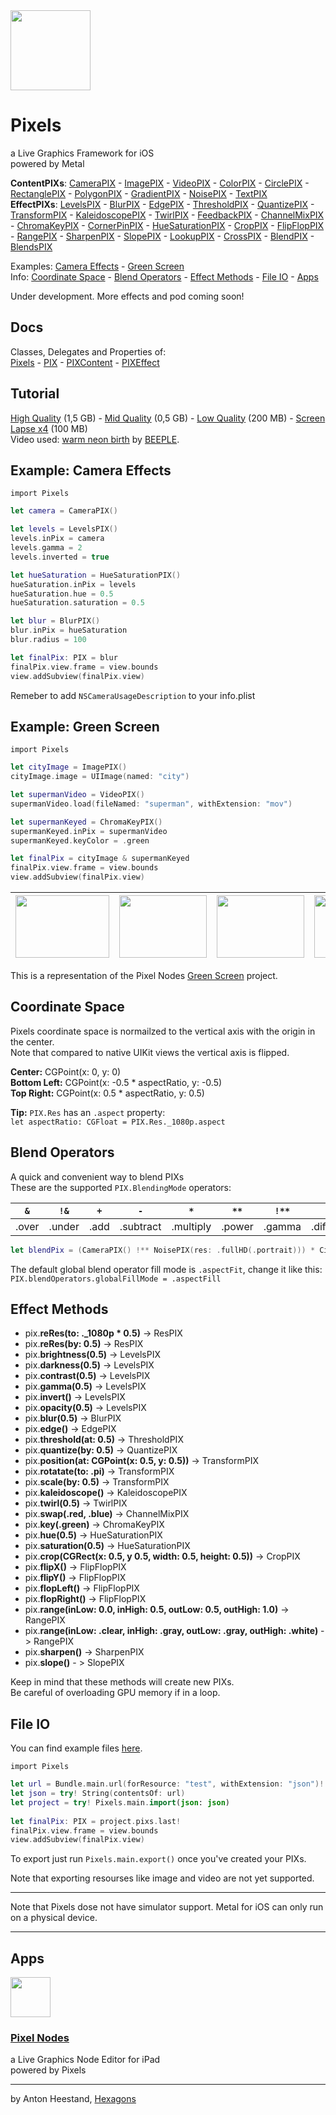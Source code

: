 <img src="https://github.com/anton-hexagons/pixels/raw/master/Assets/pixels_logo_1k_bg.png" width="128"/>

# Pixels
a Live Graphics Framework for iOS<br>
powered by Metal

<b>ContentPIXs</b>:
[CameraPIX](DOCS.md#camerapix) -
[ImagePIX](DOCS.md#imagepix) -
[VideoPIX](DOCS.md#videopix) -
[ColorPIX](DOCS.md#colorpix) -
[CirclePIX](DOCS.md#circlepix) -
[RectanglePIX](DOCS.md#rectanglepix) -
[PolygonPIX](DOCS.md#polygonpix) -
[GradientPIX](DOCS.md#gradientpix) -
[NoisePIX](DOCS.md#noisepix) - 
[TextPIX](DOCS.md#textpix)
<br>
<b>EffectPIXs</b>:
[LevelsPIX](DOCS.md#pix) -
[BlurPIX](DOCS.md#blurpix) -
[EdgePIX](DOCS.md#edgepix) -
[ThresholdPIX](DOCS.md#thresholdpix) -
[QuantizePIX](DOCS.md#quantizepix) -
[TransformPIX](DOCS.md#transformpix) -
[KaleidoscopePIX](DOCS.md#kaleidoscopepix) -
[TwirlPIX](DOCS.md#twirlpix) -
[FeedbackPIX](DOCS.md#feedbackpix) -
[ChannelMixPIX](DOCS.md#channelMixpix) -
[ChromaKeyPIX](DOCS.md#chromaKeypix) -
[CornerPinPIX](DOCS.md#cornerPinpix) -
[HueSaturationPIX](DOCS.md#huesaturationpix) -
[CropPIX](DOCS.md#croppix) -
[FlipFlopPIX](DOCS.md#flipfloppix) -
[RangePIX](DOCS.md#rangepix) -
[SharpenPIX](DOCS.md#sharpenpix) -
[SlopePIX](DOCS.md#slopepix) -
[LookupPIX](DOCS.md#lookuppix) -
[CrossPIX](DOCS.md#crosspix) -
[BlendPIX](DOCS.md#blendpix) -
[BlendsPIX](DOCS.md#blendspix)

<!--
[Docs](#docs) -
[Tutorial](#tutorial) -
-->
Examples:
[Camera Effects](#example-camera-effects) -
[Green Screen](#example-green-screen)<br>
Info:
[Coordinate Space](#coordinate-space) -
[Blend Operators](#blend-operators) -
[Effect Methods](#effect-methods) -
[File IO](#file-io) -
[Apps](#apps)

Under development. More effects and pod coming soon!

## Docs
Classes, Delegates and Properties of:<br>
[Pixels](https://github.com/anton-hexagons/pixels/blob/master/DOCS.md#pixels) -
[PIX](https://github.com/anton-hexagons/pixels/blob/master/DOCS.md#pix) - 
[PIXContent](https://github.com/anton-hexagons/pixels/blob/master/DOCS.md#pixcontent-pix-pixout) - 
[PIXEffect](https://github.com/anton-hexagons/pixels/blob/master/DOCS.md#pixeffect-pix-pixin-pixout)

## Tutorial

[High Quality](http://hexagons.se/pixels/tutorials/pixels_tutorial_1.mov) (1,5 GB) -
[Mid Quality](http://hexagons.se/pixels/tutorials/pixels_tutorial_1_compressed.mov) (0,5 GB) -
[Low Quality](http://hexagons.se/pixels/tutorials/pixels_tutorial_1_very_compressed.mov) (200 MB) -
[Screen Lapse x4](http://hexagons.se/pixels/tutorials/pixels_tutorial_1_screen_lapse_x4.mov) (100 MB)<br>
Video used: [warm neon birth](https://vimeo.com/104094320) by [BEEPLE](https://www.beeple-crap.com).

## Example: Camera Effects

`import Pixels`

~~~~swift
let camera = CameraPIX()

let levels = LevelsPIX()
levels.inPix = camera
levels.gamma = 2
levels.inverted = true

let hueSaturation = HueSaturationPIX()
hueSaturation.inPix = levels
hueSaturation.hue = 0.5
hueSaturation.saturation = 0.5

let blur = BlurPIX()
blur.inPix = hueSaturation
blur.radius = 100

let finalPix: PIX = blur
finalPix.view.frame = view.bounds
view.addSubview(finalPix.view)
~~~~ 

Remeber to add `NSCameraUsageDescription` to your info.plist

## Example: Green Screen

`import Pixels`

~~~~swift
let cityImage = ImagePIX()
cityImage.image = UIImage(named: "city")

let supermanVideo = VideoPIX()
supermanVideo.load(fileNamed: "superman", withExtension: "mov")

let supermanKeyed = ChromaKeyPIX()
supermanKeyed.inPix = supermanVideo
supermanKeyed.keyColor = .green

let finalPix = cityImage & supermanKeyed
finalPix.view.frame = view.bounds
view.addSubview(finalPix.view)
~~~~ 

| <img src="https://github.com/anton-hexagons/pixels/raw/master/Assets/Renders/Pixels-GreenScreen-1.png" width="150" height="100"/> | <img src="https://github.com/anton-hexagons/pixels/raw/master/Assets/Renders/Pixels-GreenScreen-2.png" width="140" height="100"/> | <img src="https://github.com/anton-hexagons/pixels/raw/master/Assets/Renders/Pixels-GreenScreen-3.png" width="140" height="100"/> | <img src="https://github.com/anton-hexagons/pixels/raw/master/Assets/Renders/Pixels-GreenScreen-4.png" width="150" height="100"/> |
| --- | --- | --- | --- |

This is a representation of the Pixel Nodes [Green Screen](http://pixelnodes.net/pixelshare/project/?id=3E292943-194A-426B-A624-BAAF423D17C1) project.

## Coordinate Space

Pixels coordinate space is normailzed to the vertical axis with the origin in the center.<br>
Note that compared to native UIKit views the vertical axis is flipped.

<b>Center:</b> CGPoint(x: 0, y: 0)<br>
<b>Bottom Left:</b> CGPoint(x: -0.5 * aspectRatio, y: -0.5)<br>
<b>Top Right:</b> CGPoint(x: 0.5 * aspectRatio, y: 0.5)<br>

<b>Tip:</b> `PIX.Res` has an `.aspect` property:<br>
`let aspectRatio: CGFloat = PIX.Res._1080p.aspect`

## Blend Operators

A quick and convenient way to blend PIXs<br>
These are the supported `PIX.BlendingMode` operators:

| `&` | `!&` | `+` | `-` | `*` | `**` | `!**` | `%` | `<>` | `><` | `--` |
| --- | --- | --- | --- | --- | --- | --- | --- | --- | --- | --- |
| .over | .under | .add | .subtract | .multiply | .power | .gamma | .difference | .minimum | .maximum | .subtractWithAlpha |

~~~~swift
let blendPix = (CameraPIX() !** NoisePIX(res: .fullHD(.portrait))) * CirclePIX(res: .fullHD(.portrait))
~~~~

The default global blend operator fill mode is `.aspectFit`, change it like this:<br>
`PIX.blendOperators.globalFillMode = .aspectFill`

## Effect Methods

- pix.<b>reRes(to: ._1080p * 0.5)</b> -> ResPIX
- pix.<b>reRes(by: 0.5)</b> -> ResPIX
- pix.<b>brightness(0.5)</b> -> LevelsPIX
- pix.<b>darkness(0.5)</b> -> LevelsPIX
- pix.<b>contrast(0.5)</b> -> LevelsPIX
- pix.<b>gamma(0.5)</b> -> LevelsPIX
- pix.<b>invert()</b> -> LevelsPIX
- pix.<b>opacity(0.5)</b> -> LevelsPIX
- pix.<b>blur(0.5)</b> -> BlurPIX
- pix.<b>edge()</b> -> EdgePIX
- pix.<b>threshold(at: 0.5)</b> -> ThresholdPIX
- pix.<b>quantize(by: 0.5)</b> -> QuantizePIX
- pix.<b>position(at: CGPoint(x: 0.5, y: 0.5))</b> -> TransformPIX
- pix.<b>rotatate(to: .pi)</b> -> TransformPIX
- pix.<b>scale(by: 0.5)</b> -> TransformPIX
- pix.<b>kaleidoscope()</b> -> KaleidoscopePIX
- pix.<b>twirl(0.5)</b> -> TwirlPIX
- pix.<b>swap(.red, .blue)</b> -> ChannelMixPIX
- pix.<b>key(.green)</b> -> ChromaKeyPIX
- pix.<b>hue(0.5)</b> -> HueSaturationPIX
- pix.<b>saturation(0.5)</b> -> HueSaturationPIX
- pix.<b>crop(CGRect(x: 0.5, y 0.5, width: 0.5, height: 0.5))</b> -> CropPIX
- pix.<b>flipX()</b> -> FlipFlopPIX
- pix.<b>flipY()</b> -> FlipFlopPIX
- pix.<b>flopLeft()</b> -> FlipFlopPIX
- pix.<b>flopRight()</b> -> FlipFlopPIX
- pix.<b>range(inLow: 0.0, inHigh: 0.5, outLow: 0.5, outHigh: 1.0)</b> -> RangePIX
- pix.<b>range(inLow: .clear, inHigh: .gray, outLow: .gray, outHigh: .white)</b> -> RangePIX
- pix.<b>sharpen()</b> -> SharpenPIX
- pix.<b>slope()</b> - > SlopePIX

Keep in mind that these methods will create new PIXs.<br>
Be careful of overloading GPU memory if in a loop.

## File IO

You can find example files [here](https://github.com/anton-hexagons/Pixels/tree/master/Assets/Examples).

`import Pixels`

~~~~swift
let url = Bundle.main.url(forResource: "test", withExtension: "json")!
let json = try! String(contentsOf: url)
let project = try! Pixels.main.import(json: json)
    
let finalPix: PIX = project.pixs.last!
finalPix.view.frame = view.bounds
view.addSubview(finalPix.view)
~~~~ 

To export just run `Pixels.main.export()` once you've created your PIXs.

Note that exporting resourses like image and video are not yet supported.

--- 

Note that Pixels dose not have simulator support. Metal for iOS can only run on a physical device.

---

## Apps

<img src="http://pixelnodes.net/assets/pixelnodes-logo.png" width="64"/>

### [Pixel Nodes](http://pixelnodes.net/)

a Live Graphics Node Editor for iPad<br>
powered by Pixels<br>

---

by Anton Heestand, [Hexagons](http://hexagons.se/)
